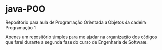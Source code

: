 # java-POO
Repositório para aula de Programação Orientada a Objetos da cadeira Programação 1.

Apenas um repositório simples para me ajudar na organização dos códigos que farei durante a segunda fase do curso de Engenharia de Software. 
